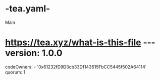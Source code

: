 # -tea.yaml-
Main 
# https://tea.xyz/what-is-this-file --- version: 1.0.0 
codeOwners:   - '0x61232fD9D3cb33Df143615FbCC5445f502A64114' 
quorum: 1
